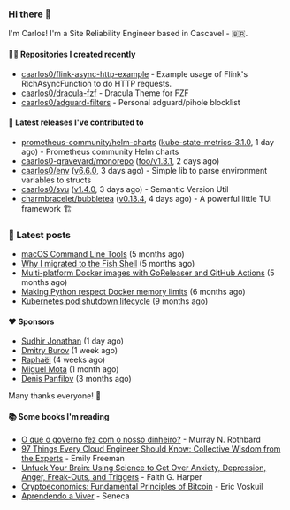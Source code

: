 ### Hi there 👋

I'm Carlos! I'm a Site Reliability Engineer based in Cascavel - 🇧🇷.

#### 👨‍💻 Repositories I created recently
- [caarlos0/flink-async-http-example](https://github.com/caarlos0/flink-async-http-example) - Example usage of Flink&#39;s RichAsyncFunction to do HTTP requests.
- [caarlos0/dracula-fzf](https://github.com/caarlos0/dracula-fzf) - Dracula Theme for FZF
- [caarlos0/adguard-filters](https://github.com/caarlos0/adguard-filters) - Personal adguard/pihole blocklist

#### 🚀 Latest releases I've contributed to


- [prometheus-community/helm-charts](https://github.com/prometheus-community/helm-charts) ([kube-state-metrics-3.1.0](https://github.com/prometheus-community/helm-charts/releases/tag/kube-state-metrics-3.1.0), 1 day ago) - Prometheus community Helm charts
- [caarlos0-graveyard/monorepo](https://github.com/caarlos0-graveyard/monorepo) ([foo/v1.3.1](https://github.com/caarlos0-graveyard/monorepo/releases/tag/foo%2Fv1.3.1), 2 days ago)
- [caarlos0/env](https://github.com/caarlos0/env) ([v6.6.0](https://github.com/caarlos0/env/releases/tag/v6.6.0), 3 days ago) - Simple lib to parse environment variables to structs
- [caarlos0/svu](https://github.com/caarlos0/svu) ([v1.4.0](https://github.com/caarlos0/svu/releases/tag/v1.4.0), 3 days ago) - Semantic Version Util
- [charmbracelet/bubbletea](https://github.com/charmbracelet/bubbletea) ([v0.13.4](https://github.com/charmbracelet/bubbletea/releases/tag/v0.13.4), 4 days ago) - A powerful little TUI framework 🏗

### 📄 Latest posts
- [macOS Command Line Tools](https://carlosbecker.com/posts/xcode-select/) (5 months ago)
- [Why I migrated to the Fish Shell](https://carlosbecker.com/posts/fish/) (5 months ago)
- [Multi-platform Docker images with GoReleaser and GitHub Actions](https://carlosbecker.com/posts/multi-platform-docker-images-goreleaser-gh-actions/) (5 months ago)
- [Making Python respect Docker memory limits](https://carlosbecker.com/posts/python-docker-limits/) (6 months ago)
- [Kubernetes pod shutdown lifecycle](https://carlosbecker.com/posts/k8s-pod-shutdown-lifecycle/) (9 months ago)

#### ❤️ Sponsors
- [Sudhir Jonathan](https://github.com/sudhirj) (1 day ago)
- [Dmitry Burov](https://github.com/dmitryburov) (1 week ago)
- [Raphaël](https://github.com/sundowndev) (4 weeks ago)
- [Miguel Mota](https://github.com/miguelmota) (1 month ago)
- [Denis Panfilov](https://github.com/flaticols) (3 months ago)

Many thanks everyone! 🙏

#### 📚 Some books I'm reading
- [O que o governo fez com o nosso dinheiro?](https://www.goodreads.com/book/show/25266290-o-que-o-governo-fez-com-o-nosso-dinheiro) - Murray N. Rothbard
- [97 Things Every Cloud Engineer Should Know: Collective Wisdom from the Experts](https://www.goodreads.com/book/show/53483754-97-things-every-cloud-engineer-should-know) - Emily Freeman
- [Unfuck Your Brain: Using Science to Get Over Anxiety, Depression, Anger, Freak-Outs, and Triggers](https://www.goodreads.com/book/show/34885438-unfuck-your-brain) - Faith G. Harper
- [Cryptoeconomics: Fundamental Principles of Bitcoin](https://www.goodreads.com/book/show/56919322-cryptoeconomics) - Eric Voskuil
- [Aprendendo a Viver](https://www.goodreads.com/book/show/28219486-aprendendo-a-viver) - Seneca
